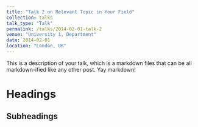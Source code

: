 ```yaml
---
title: "Talk 2 on Relevant Topic in Your Field"
collection: talks
talk_type: "Talk"
permalink: /talks/2014-02-01-talk-2
venue: "University 1, Department"
date: 2014-02-01
location: "London, UK"
---
```


This is a description of your talk, which is a markdown files that can be all markdown-ified like any other post. Yay markdown!

Headings
======

Subheadings
------